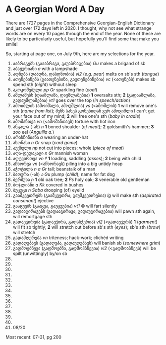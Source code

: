 # A Georgian Word A Day

There are 1727 pages in the Comprehensive Georgian-English Dictionary and just over 172 days left in 2020. I thought, why not see what strange words are on every 10 pages through the end of the year. None of these are likely to be particularly useful, but hopefully you'll find some that make you smile!

So, starting at page one, on July 9th, here are my selections for the year.

1. ააბრაგებს (გაააბრაგა, გაუაბრაგებია) _Gu_ makes a brigand of sb
2. აბაჟურიანი _a_ with a lampshade
3. ადნება (დაადნა, დასდნობია) _vi2_ (_e.g. pear_) melts on sb's sth (_tongue_)
4. ათენებინებს (გაათენებინა, გაუთენებინებია) _vc_ (<ათენებს) makes sb spend sth (_night_) without sleep
5. აკოკოშებული _pp_ _Gr_ sparkling fine (_coal_)
6. ამლაშებს (დაამლაშა, დაუმლაშებია) **1** oversalts sth; **2** (გადაამლაშა, გადაუმლაშებია) _vt1_ goes over the top (_in speech/action_)
7. ამოიშლის (ამოიშალა, ამოუშლია) _vs_ (<ამოშლის) **1** will remove one's sth (_name from list_); შენს სახეს გონებიდან ვერ ამოვიშლი I can't get your face out of my mind; **2** will free one's sth (_baby in cradle_)
8. ამოშანთვა _vn_ (<ამოშანთავს) torture with hot iron
9. ანგალა (-ას) _n_ **1** boned shoulder (_of meat_); **2** goldsmith's hammer; **3** _zoo_ eel (_Anguilla a._)
10. არახჩინიანი _a_ wearing an under-hat
11. ასონასი _n_ _Gr_ snap (_card game_)
12. აუქნელი _np_ not cut into pieces; whole (_piece of meat_)
13. აღა-დედაკაცი _n_ _Gr_ mannish woman
14. აღტვირთვა _vn_ _‡_ **1** loading, saddling (_asses_); **2** being with child
15. აჩხორვა _vn_ (<აჩხორავს) piling into a big untidy heap
16. აჭოტილა _n_ _a_ _Gr_ tall; beanstalk of a man
17. ბათურა (-ას) _ა_ _Gu_ plump (_child_); name for fat dog
18. ბერმუხა _n_ **1** old oak tree; **2** _Ps_ holy oak; **3** venerable old gentleman
19. ბოჯლიანი _a_ _Kk_ covered in bushes
20. ბუცუცი _n_ _Saba_ drooping (of) eyelid
21. გაამკვეთრებს (გაამკვეთრა, გაუმკვეთრებია) _lg_ will make sth (_aspirated consonant_) ejective
22. გააცუებს (გააცუა, გაუცუებია) _vt1_ © will fart silently
23. გადააგირავებს (გადააგირავა, გადაუგირავებია) will pawn sth again, will remortgage sth
24. გადაეჭირება (გადაეჭირა, გადასჭერია) _vi2_ (<გადაუჭერს) **1** (_garment_) will fit sb tightly; **2** will stretch out before sb's sth (_eyes_); sb's sth (_brow_) will stretch
25. გადამღერება _vn_ triteness; hack-work; clichéd writing
26. გადაღუპავს (გადაღუპა, გადაუღუპავს) will banish sb (_somewhere grim_)
27. გადმოებნევა (გადმოებნა, გადმოჰბნევია) _vi2_ (<გადმოაბნევს) will be spilt (unwittingly) by/on sb
28.
29.
30.
31.
32.
33.
34.
35.
36.
37.
38.
39.
40.
41. 08/20

Most recent: 07-31, pg 200